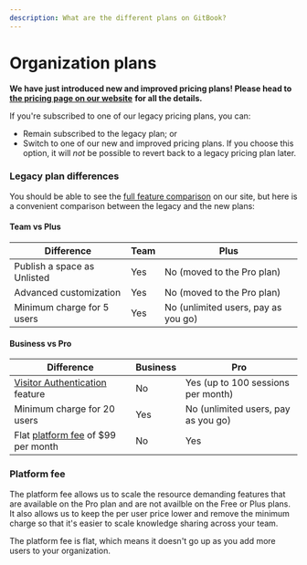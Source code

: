```yaml
---
description: What are the different plans on GitBook?
---
```


# Organization plans

**We have just introduced new and improved pricing plans! Please head to** [**the pricing page on our website**](https://www.gitbook.com/pricing) **for all the details.**

If you're subscribed to one of our legacy pricing plans, you can:

* Remain subscribed to the legacy plan; or
* Switch to one of our new and improved pricing plans. If you choose this option, it will _not_ be possible to revert back to a legacy pricing plan later.

### Legacy plan differences

You should be able to see the [full feature comparison](https://www.gitbook.com/pricing) on our site, but here is a convenient comparison between the legacy and the new plans:

#### Team vs Plus

| Difference                  | Team | Plus                                |
| --------------------------- | ---- | ----------------------------------- |
| Publish a space as Unlisted | Yes  | No (moved to the Pro plan)          |
| Advanced customization      | Yes  | No (moved to the Pro plan)          |
| Minimum charge for 5 users  | Yes  | No (unlimited users, pay as you go) |

#### Business vs Pro

| Difference                                                                                                      | Business | Pro                                 |
| --------------------------------------------------------------------------------------------------------------- | -------- | ----------------------------------- |
| [Visitor Authentication](../../advanced-guides/advanced-sharing-and-security/visitor-authentication.md) feature | No       | Yes (up to 100 sessions per month)  |
| Minimum charge for 20 users                                                                                     | Yes      | No (unlimited users, pay as you go) |
| Flat [platform fee](plans.md#platform-fee) of $99 per month                                                     | No       | Yes                                 |

### Platform fee

The platform fee allows us to scale the resource demanding features that are available on the Pro plan and are not availble on the Free or Plus plans. It also allows us to keep the per user price lower and remove the minimum charge so that it's easier to scale knowledge sharing across your team.

The platform fee is flat, which means it doesn't go up as you add more users to your organization.
